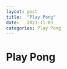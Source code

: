 ```yaml
---
layout: post
title:  "Play Pong"
date:   2023-11-03
categories: Play Pong
---
```

<div class="game-container">
  <h1>Play Pong</h1>
  
  <canvas id="gameCanvas" width="800" height="400"></canvas>

  <script src="https://cdnjs.cloudflare.com/ajax/libs/p5.js/1.4.0/p5.js"></script>
  <script src="https://cdnjs.cloudflare.com/ajax/libs/matter-js/0.18.0/matter.js"></script>

  <script>
    const { Engine, Render, World, Bodies, Body, Constraint } = Matter;

    let engine;
    let world;
    let ground;
    let leftPaddle;
    let rightPaddle;
    let ball;

    function setup() {
      createCanvas(800, 400);
      
      // Matter.js engine and world setup
      engine = Engine.create();
      world = engine.world;
      Engine.run(engine);

      // Create ground
      ground = Bodies.rectangle(width / 2, height, width, 20, { isStatic: true });
      World.add(world, ground);

      // Create paddles
      leftPaddle = Bodies.rectangle(20, height / 2, 10, 100);
      rightPaddle = Bodies.rectangle(width - 20, height / 2, 10, 100);
      World.add(world, [leftPaddle, rightPaddle]);

      // Create ball
      ball = Bodies.circle(width / 2, height / 2, 10, { restitution: 1 });
      World.add(world, ball);
    }

    function draw() {
      background(0);
      
      // Display paddles and ball
      fill(255);
      noStroke();
      rect(leftPaddle.position.x, leftPaddle.position.y, 10, 100);
      rect(rightPaddle.position.x, rightPaddle.position.y, 10, 100);
      ellipse(ball.position.x, ball.position.y, 20);
    }

    // Handle keyboard input to move the left paddle
    document.addEventListener('keydown', function(event) {
      if (event.key === 'ArrowUp' && leftPaddle.position.y > 0) {
        // Move the left paddle up
        Body.translate(leftPaddle, { x: 0, y: -10 });
      }
      if (event.key === 'ArrowDown' && leftPaddle.position.y < height) {
        // Move the left paddle down
        Body.translate(leftPaddle, { x: 0, y: 10 });
      }
    });
  </script>
</div>